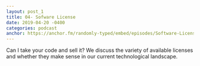 ```yaml
---
layout: post_1
title: 04- Sofware License
date: 2019-04-20 -0400
categories: podcast
anchor: https://anchor.fm/randomly-typed/embed/episodes/Software-Licenses-e3psmk/a-adi4k1
---
```

Can I take your code and sell it? We discuss the variety of available licenses and whether they make sense in our current technological landscape.

